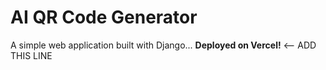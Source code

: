 # AI QR Code Generator

A simple web application built with Django...
**Deployed on Vercel!** <-- ADD THIS LINE
